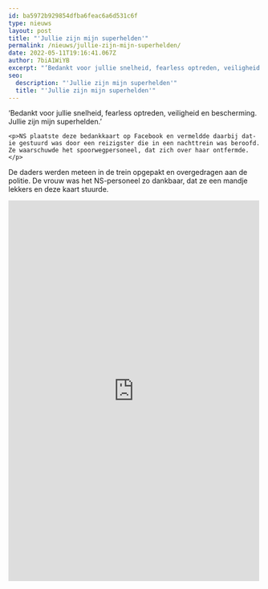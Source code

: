 ```yaml
---
id: ba5972b929854dfba6feac6a6d531c6f
type: nieuws
layout: post
title: "'Jullie zijn mijn superhelden'"
permalink: /nieuws/jullie-zijn-mijn-superhelden/
date: 2022-05-11T19:16:41.067Z
author: 7biA1WiYB
excerpt: "‘Bedankt voor jullie snelheid, fearless optreden, veiligheid en bescherming. Jullie zijn mijn superhelden.’   "
seo:
  description: "'Jullie zijn mijn superhelden'"
  title: "'Jullie zijn mijn superhelden'"
---
```

‘Bedankt voor jullie snelheid, fearless optreden, veiligheid en bescherming. Jullie zijn mijn superhelden.’   

    <p>NS plaatste deze bedankkaart op Facebook en vermeldde daarbij dat-ie gestuurd was door een reizigster die in een nachttrein was beroofd. Ze waarschuwde het spoorwegpersoneel, dat zich over haar ontfermde.</p>
<p>De daders werden meteen in de trein opgepakt en overgedragen aan de politie. De vrouw was het NS-personeel zo dankbaar, dat ze een mandje lekkers en deze kaart stuurde. </p>
<p><iframe allowtransparency="true" frameborder="0" height="759" scrolling="no" src="https://www.facebook.com/plugins/post.php?href=https%3A%2F%2Fwww.facebook.com%2Fnsvens%2Fphotos%2Fa.1593630617615541.1073741828.1580700698908533%2F1900279573617309%2F%3Ftype%3D3&amp;width=500" width="500"></iframe></p>  
